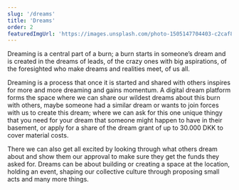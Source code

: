 ```yaml
---
slug: '/dreams'
title: 'Dreams'
order: 2
featuredImgUrl: 'https://images.unsplash.com/photo-1505147704403-c2caf85db293?ixid=MnwxMjA3fDB8MHxwaG90by1wYWdlfHx8fGVufDB8fHx8&ixlib=rb-1.2.1&auto=format&fit=crop&w=1948&q=80'
---
```


Dreaming is a central part of a burn; a burn starts in someone’s dream and is created in the dreams of leads, of the crazy ones with big aspirations, of the foresighted who make dreams and realities meet, of us all.

Dreaming is a process that once it is started and shared with others inspires for more and more dreaming and gains momentum. A digital dream platform forms the space where we can share our wildest dreams about this burn with others, maybe someone had a similar dream or wants to join forces with us to create this dream; where we can ask for this one unique thingy that you need for your dream that someone might happen to have in their basement, or apply for a share of the dream grant of up to 30.000 DKK to cover material costs.

There we can also get all excited by looking through what others dream about and show them our approval to make sure they get the funds they asked for. Dreams can be about building or creating a space at the location, holding an event, shaping our collective culture through proposing small acts and many more things.

